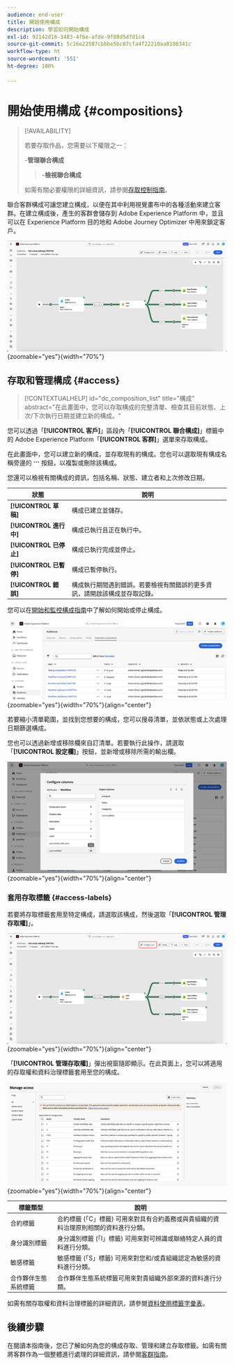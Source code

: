 ```yaml
---
audience: end-user
title: 開始使用構成
description: 學習如何開始構成
exl-id: 92142d16-3483-4f6e-afde-9f88d5d7d1c4
source-git-commit: 5c16e22587cbbbe5bc87cfa4f22210aa8108341c
workflow-type: ht
source-wordcount: '551'
ht-degree: 100%

---
```


# 開始使用構成 {#compositions}

>[!AVAILABILITY]
>
>若要存取作品，您需要以下權限之一：
>
>-**管理聯合構成**
>>-**檢視聯合構成**
>
>如需有關必要權限的詳細資訊，請參閱[存取控制指南](/help/governance-privacy-security/access-control.md)。

聯合客群構成可讓您建立構成，以便在其中利用視覺畫布中的各種活動來建立客群。在建立構成後，產生的客群會儲存到 Adobe Experience Platform 中，並且可以在 Experience Platform 目的地和 Adobe Journey Optimizer 中用來鎖定客戶。

![聯合客群構成內顯示了一個構成工作流程範例。](assets/gs-compositions/composition-example.png){zoomable="yes"}{width="70%"}

## 存取和管理構成 {#access}

>[!CONTEXTUALHELP]
>id="dc_composition_list"
>title="構成"
>abstract="在此畫面中，您可以存取構成的完整清單、檢查其目前狀態、上次/下次執行日期並建立新的構成。"

您可以透過「**[!UICONTROL 客戶]**」區段內「**[!UICONTROL 聯合構成]**」標籤中的 Adobe Experience Platform「**[!UICONTROL 客群]**」選單來存取構成。

在此畫面中，您可以建立新的構成，並存取現有的構成。您也可以選取現有構成名稱旁邊的 ![省略符號](/help/assets/icons/more.png) 按鈕，以複製或刪除該構成。

您還可以檢視有關構成的資訊，包括名稱、狀態、建立者和上次修改日期。

| 狀態 | 說明 |
| ------ | ----------- |
| **[!UICONTROL 草稿]** | 構成已建立並儲存。 |
| **[!UICONTROL 進行中]** | 構成已執行且正在執行中。 |
| **[!UICONTROL 已停止]** | 構成已執行完成並停止。 |
| **[!UICONTROL 已暫停]** | 構成已暫停執行。 |
| **[!UICONTROL 錯誤]** | 構成執行期間遇到錯誤。若要檢視有關錯誤的更多資訊，請開啟該構成並存取記錄。 |

您可以在[開始和監控構成指南](./start-monitor-composition.md)中了解如何開始或停止構成。

![顯示了一份可用的構成清單。](assets/gs-compositions/compositions-list.png){zoomable="yes"}{width="70%"}{align="center"}

若要縮小清單範圍，並找到您想要的構成，您可以搜尋清單，並依狀態或上次處理日期篩選構成。

您也可以透過新增或移除欄來自訂清單。若要執行此操作，請選取「**[!UICONTROL 設定欄]**」按鈕，並新增或移除所需的輸出欄。

![顯示了一份您可以新增至構成瀏覽頁面的可用欄清單。](assets/gs-compositions/compositions-columns.png){zoomable="yes"}{width="70%"}{align="center"}

### 套用存取標籤 {#access-labels}

若要將存取標籤套用至特定構成，請選取該構成，然後選取「**[!UICONTROL 管理存取權]**」。

![構成畫布內醒目標示了「管理存取權」按鈕。](assets/gs-compositions/select-manage-access.png){zoomable="yes"}{width="70%"}{align="center"}

「**[!UICONTROL 管理存取權]**」彈出視窗隨即顯示。在此頁面上，您可以將適用的存取權和資料治理標籤套用至您的構成。

![「管理存取權」彈出視窗隨即顯示。這會顯示一份您可以套用至構成的所有可用標籤清單。](assets/gs-compositions/manage-access.png){zoomable="yes"}{width="70%"}{align="center"}

| 標籤類型 | 說明 |
| ---------- | ----------- |
| 合約標籤 | 合約標籤 (「C」標籤) 可用來對具有合約義務或與貴組織的資料治理原則相關的資料進行分類。 |
| 身分識別標籤 | 身分識別標籤 (「I」標籤) 可用來對可辨識或聯絡特定人員的資料進行分類。 |
| 敏感標籤 | 敏感標籤 (「S」標籤) 可用來對您和/或貴組織認定為敏感的資料進行分類。 |
| 合作夥伴生態系統標籤 | 合作夥伴生態系統標籤可用來對貴組織外部來源的資料進行分類。 |

如需有關存取權和資料治理標籤的詳細資訊，請參閱[資料使用標籤字彙表](https://experienceleague.adobe.com/zh-hant/docs/experience-platform/data-governance/labels/reference)。

## 後續步驟

在閱讀本指南後，您已了解如何為您的構成存取、管理和建立存取標籤。如需有關將客群作為一個整體進行處理的詳細資訊，請參閱[客群指南](../start/audiences.md)。
